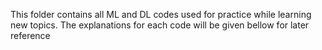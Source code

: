 This folder contains all ML and DL codes used for practice while learning new topics. The explanations for each code will be given bellow for later reference
